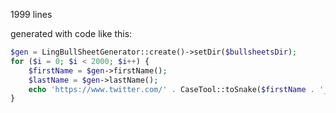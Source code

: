 1999 lines


generated with code like this:


```php
$gen = LingBullSheetGenerator::create()->setDir($bullsheetsDir);
for ($i = 0; $i < 2000; $i++) {
    $firstName = $gen->firstName();
    $lastName = $gen->lastName();
    echo 'https://www.twitter.com/' . CaseTool::toSnake($firstName . '_' . $lastName) . "<br>";
}
```